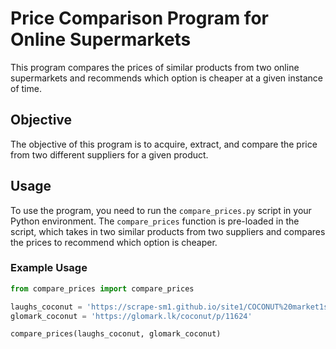 # Price Comparison Program for Online Supermarkets

This program compares the prices of similar products from two online supermarkets and recommends which option is cheaper at a given instance of time.

## Objective

The objective of this program is to acquire, extract, and compare the price from two different suppliers for a given product.

## Usage

To use the program, you need to run the `compare_prices.py` script in your Python environment. The `compare_prices` function is pre-loaded in the script, which takes in two similar products from two suppliers and compares the prices to recommend which option is cheaper.

### Example Usage

```python
from compare_prices import compare_prices

laughs_coconut = 'https://scrape-sm1.github.io/site1/COCONUT%20market1super.html'
glomark_coconut = 'https://glomark.lk/coconut/p/11624'

compare_prices(laughs_coconut, glomark_coconut)
